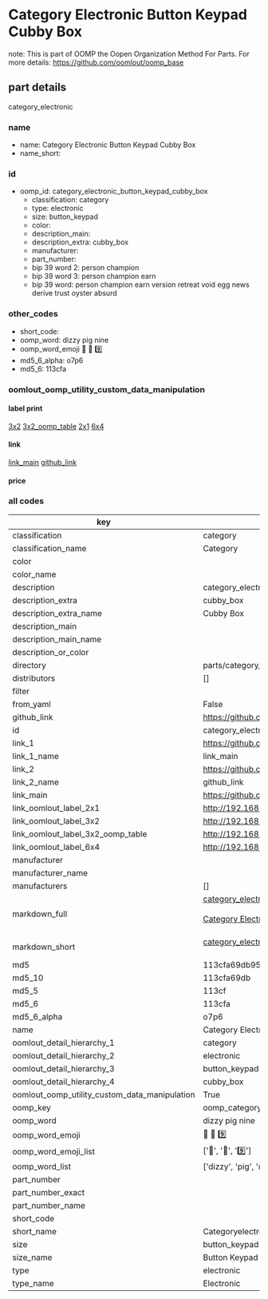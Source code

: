 # Category Electronic Button Keypad Cubby Box  

note: This is part of OOMP the Oopen Organization Method For Parts. For more details: https://github.com/oomlout/oomp_base

##  part details



category_electronic

### name
* name: Category Electronic Button Keypad Cubby Box
* name_short: 
### id
* oomp_id: category_electronic_button_keypad_cubby_box
  * classification: category
  * type: electronic
  * size: button_keypad
  * color: 
  * description_main: 
  * description_extra: cubby_box
  * manufacturer: 
  * part_number: 
  * bip 39 word 2: person champion
  * bip 39 word 3: person champion earn
  * bip 39 word: person champion earn version retreat void egg news derive trust oyster absurd

### other_codes
* short_code: 
* oomp_word: dizzy pig nine
* oomp_word_emoji :dizzy: :pig: :nine:
* md5_6_alpha: o7p6
* md5_6: 113cfa






### oomlout_oomp_utility_custom_data_manipulation
#### label print
[3x2](http://192.168.1.245:1112/?label=oomp%20o7p6)
[3x2_oomp_table](http://192.168.1.107:1112/?label=oomp%20o7p6)
[2x1](http://192.168.1.242:1112/?label=oomp%20o7p6)
[6x4](http://192.168.1.55:1112/?label=oomp%20o7p6)    

#### link

[link_main](https://github.com/oomlout/oomlout_oomp_current_version_messy/tree/main/parts/category_electronic_button_keypad_cubby_box) [github_link](https://github.com/oomlout/oomlout_oomp_part_src/tree/main/parts/category_electronic_button_keypad_cubby_box)                             

#### price







### all codes 
| key | value |  
| --- | --- |  
| classification | category |  
| classification_name | Category |  
| color |  |  
| color_name |  |  
| description | category_electronic |  
| description_extra | cubby_box |  
| description_extra_name | Cubby Box |  
| description_main |  |  
| description_main_name |  |  
| description_or_color |   |  
| directory | parts/category_electronic_button_keypad_cubby_box |  
| distributors | [] |  
| filter |  |  
| from_yaml | False |  
| github_link | https://github.com/oomlout/oomlout_oomp_part_src/tree/main/parts/category_electronic_button_keypad_cubby_box |  
| id | category_electronic_button_keypad_cubby_box |  
| link_1 | https://github.com/oomlout/oomlout_oomp_current_version_messy/tree/main/parts/category_electronic_button_keypad_cubby_box |  
| link_1_name | link_main |  
| link_2 | https://github.com/oomlout/oomlout_oomp_part_src/tree/main/parts/category_electronic_button_keypad_cubby_box |  
| link_2_name | github_link |  
| link_main | https://github.com/oomlout/oomlout_oomp_current_version_messy/tree/main/parts/category_electronic_button_keypad_cubby_box |  
| link_oomlout_label_2x1 | http://192.168.1.242:1112/?label=oomp%20o7p6 |  
| link_oomlout_label_3x2 | http://192.168.1.245:1112/?label=oomp%20o7p6 |  
| link_oomlout_label_3x2_oomp_table | http://192.168.1.107:1112/?label=oomp%20o7p6 |  
| link_oomlout_label_6x4 | http://192.168.1.55:1112/?label=oomp%20o7p6 |  
| manufacturer |  |  
| manufacturer_name |  |  
| manufacturers | [] |  
| markdown_full | [category_electronic_button_keypad_cubby_box](https://github.com/oomlout/oomlout_oomp_current_version_messy/tree/main/parts/category_electronic_button_keypad_cubby_box)<br>[](https://github.com/oomlout/oomlout_oomp_current_version_messy/tree/main/parts/category_electronic_button_keypad_cubby_box)<br>[Category Electronic Button Keypad Cubby Box](https://github.com/oomlout/oomlout_oomp_current_version_messy/tree/main/parts/category_electronic_button_keypad_cubby_box)<br><br> |  
| markdown_short | [category_electronic_button_keypad_cubby_box](https://github.com/oomlout/oomlout_oomp_current_version_messy/tree/main/parts/category_electronic_button_keypad_cubby_box)<br><br> |  
| md5 | 113cfa69db9528dbd65c0f2c8a89851a |  
| md5_10 | 113cfa69db |  
| md5_5 | 113cf |  
| md5_6 | 113cfa |  
| md5_6_alpha | o7p6 |  
| name | Category Electronic Button Keypad Cubby Box |  
| oomlout_detail_hierarchy_1 | category |  
| oomlout_detail_hierarchy_2 | electronic |  
| oomlout_detail_hierarchy_3 | button_keypad |  
| oomlout_detail_hierarchy_4 | cubby_box |  
| oomlout_oomp_utility_custom_data_manipulation | True |  
| oomp_key | oomp_category_electronic_button_keypad_cubby_box |  
| oomp_word | dizzy pig nine |  
| oomp_word_emoji | :dizzy: :pig: :nine: |  
| oomp_word_emoji_list | [':dizzy:', ':pig:', ':nine:'] |  
| oomp_word_list | ['dizzy', 'pig', 'nine'] |  
| part_number |  |  
| part_number_exact |  |  
| part_number_name |  |  
| short_code |  |  
| short_name | Categoryelectronic |  
| size | button_keypad |  
| size_name | Button Keypad |  
| type | electronic |  
| type_name | Electronic |  

